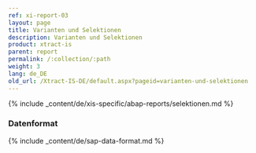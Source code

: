 ```yaml
---
ref: xi-report-03
layout: page
title: Varianten und Selektionen
description: Varianten und Selektionen
product: xtract-is
parent: report
permalink: /:collection/:path
weight: 3
lang: de_DE
old_url: /Xtract-IS-DE/default.aspx?pageid=varianten-und-selektionen
---
```


{% include _content/de/xis-specific/abap-reports/selektionen.md %}

### Datenformat

{% include _content/de/sap-data-format.md  %}